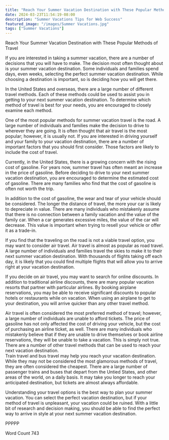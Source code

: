 ```yaml
---
title: "Reach Your Summer Vacation Destination with These Popular Methods of Travel"
date: 2024-03-23T11:54:19-08:00
description: "Summer Vacations Tips for Web Success"
featured_image: "/images/Summer Vacations.jpg"
tags: ["Summer Vacations"]
---
```


Reach Your Summer Vacation Destination with These Popular Methods of Travel

If you are interested in taking a summer vacation, there are a number of decisions that you will have to make.  The decision most often thought about is your summer vacation destination.  Some individuals and families spend days, even weeks, selecting the perfect summer vacation destination.  While choosing a destination is important, so is deciding how you will get there.

In the United States and overseas, there are a large number of different travel methods.  Each of these methods could be used to assist you in getting to your next summer vacation destination.  To determine which method of travel is best for your needs, you are encouraged to closely examine each method.  

One of the most popular methods for summer vacation travel is the road.  A large number of individuals and families make the decision to drive to wherever they are going. It is often thought that air travel is the most popular; however, it is usually not.  If you are interested in driving yourself and your family to your vacation destination, there are a number of important factors that you should first consider. Those factors are likely to include the cost of travel.

Currently, in the United States, there is a growing concern with the rising cost of gasoline.  For years now, summer travel has often meant an increase in the price of gasoline. Before deciding to drive to your next summer vacation destination, you are encouraged to determine the estimated cost of gasoline.  There are many families who find that the cost of gasoline is often not worth the trip. 

In addition to the cost of gasoline, the wear and tear of your vehicle should be considered.  The longer the distance of travel, the more your car is likely to depreciate in value. There are many individuals who mistakenly assume that there is no connection between a family vacation and the value of the family car. When a car generates excessive miles, the value of the car will decrease. This value is important when trying to resell your vehicle or offer it as a trade-in.

If you find that the traveling on the road is not a viable travel option, you may want to consider air travel.  Air travel is almost as popular as road travel.  A large number of individuals and families travel the skies to make it to their next summer vacation destination.  With thousands of flights taking off each day, it is likely that you could find multiple flights that will allow you to arrive right at your vacation destination.

If you decide on air travel, you may want to search for online discounts.  In addition to traditional airline discounts, there are many popular vacation resorts that partner with particular airlines. By booking airplane reservations, you may be able to receive significant discounts to popular hotels or restaurants while on vacation. When using an airplane to get to your destination, you will arrive quicker than any other travel method.

Air travel is often considered the most preferred method of travel; however, a large number of individuals are unable to afford tickets. The price of gasoline has not only affected the cost of driving your vehicle, but the cost of purchasing an airline ticket, as well.  There are many individuals who mistakenly believe that if they are unable to drive themselves or book airline reservations, they will be unable to take a vacation.  This is simply not true. There are a number of other travel methods that can be used to reach your next vacation destination.  
Train travel and bus travel may help you reach your vacation destination. While they may not be considered the most glamorous methods of travel, they are often considered the cheapest.  There are a large number of passenger trains and buses that depart from the Untied States, and other areas of the world, on a daily basis.  It may take you longer to reach your anticipated destination, but tickets are almost always affordable.

Understanding your travel options is the best way to plan your summer vacation.  You can select the perfect vacation destination, but if your method of travel is unpleasant, your vacation could be ruined.  With a little bit of research and decision making, you should be able to find the perfect way to arrive in style at your next summer vacation destination.  

PPPPP

Word Count 743

